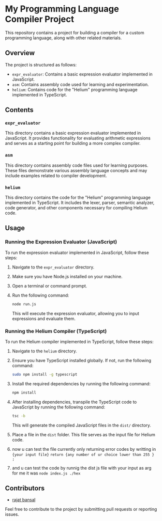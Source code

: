 # My Programming Language Compiler Project

This repository contains a project for building a compiler for a custom programming language, along with other related materials.

## Overview

The project is structured as follows:

- `expr_evaluator`: Contains a basic expression evaluator implemented in JavaScript.
- `asm`: Contains assembly code used for learning and experimentation.
- `helium`: Contains code for the "Helium" programming language implemented in TypeScript.

## Contents

### `expr_evaluator`

This directory contains a basic expression evaluator implemented in JavaScript. It provides functionality for evaluating arithmetic expressions and serves as a starting point for building a more complex compiler.

### `asm`

This directory contains assembly code files used for learning purposes. These files demonstrate various assembly language concepts and may include examples related to compiler development.

### `helium`

This directory contains the code for the "Helium" programming language implemented in TypeScript. It includes the lexer, parser, semantic analyzer, code generator, and other components necessary for compiling Helium code.

## Usage

### Running the Expression Evaluator (JavaScript)

To run the expression evaluator implemented in JavaScript, follow these steps:

1. Navigate to the `expr_evaluator` directory.
2. Make sure you have Node.js installed on your machine.
3. Open a terminal or command prompt.
4. Run the following command:

    ```bash
    node run.js
    ```

   This will execute the expression evaluator, allowing you to input expressions and evaluate them.

### Running the Helium Compiler (TypeScript)

To run the Helium compiler implemented in TypeScript, follow these steps:

1. Navigate to the `helium` directory.
2. Ensure you have TypeScript installed globally. If not, run the following command:

    ```bash
    sudo npm install -g typescript
    ```

3. Install the required dependencies by running the following command:

    ```bash
    npm install
    ```

4. After installing dependencies, transpile the TypeScript code to JavaScript by running the following command:

    ```bash
    tsc -b
    ```

   This will generate the compiled JavaScript files in the `dist/` directory.

5. Place a file  in the `dist` folder. This file serves as the input file for Helium code.

6. now u can test the file currently only returning error codes by writting in `{your input file}` `return {any number of ur choice lower than 255 } ;` 
7. and u can test the code by runnig the dist js file with your input as arg for me it was `node index.js ./hex`
## Contributors

- [rajat bansal](https://github.com/Rajat-Bansal3)

Feel free to contribute to the project by submitting pull requests or reporting issues.
